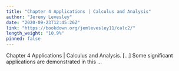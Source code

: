 ```yaml
---
title: "Chapter 4 Applications | Calculus and Analysis"
author: "Jeremy Levesley"
date: "2020-09-23T12:45:26Z"
link: "https://bookdown.org/jemlevesley11/calc2/"
length_weight: "10.9%"
pinned: false
---
```


Chapter 4 Applications | Calculus and Analysis. [...] Some significant applications are demonstrated in this ...
